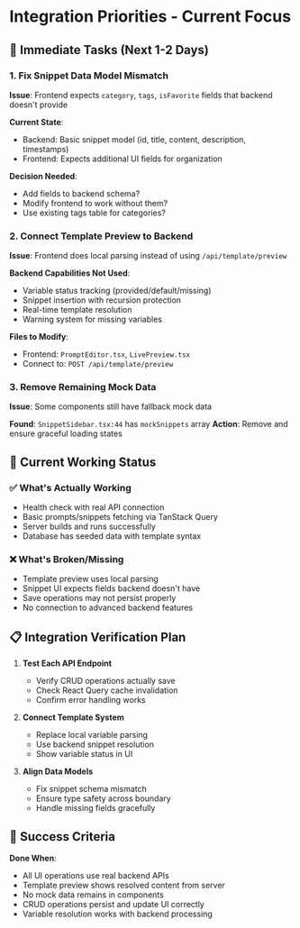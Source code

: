 # Integration Priorities - Current Focus

## 🎯 Immediate Tasks (Next 1-2 Days)

### 1. Fix Snippet Data Model Mismatch
**Issue**: Frontend expects `category`, `tags`, `isFavorite` fields that backend doesn't provide

**Current State**:
- Backend: Basic snippet model (id, title, content, description, timestamps)
- Frontend: Expects additional UI fields for organization

**Decision Needed**: 
- Add fields to backend schema? 
- Modify frontend to work without them?
- Use existing tags table for categories?

### 2. Connect Template Preview to Backend
**Issue**: Frontend does local parsing instead of using `/api/template/preview`

**Backend Capabilities Not Used**:
- Variable status tracking (provided/default/missing)
- Snippet insertion with recursion protection
- Real-time template resolution
- Warning system for missing variables

**Files to Modify**:
- Frontend: `PromptEditor.tsx`, `LivePreview.tsx`
- Connect to: `POST /api/template/preview`

### 3. Remove Remaining Mock Data
**Issue**: Some components still have fallback mock data

**Found**: `SnippetSidebar.tsx:44` has `mockSnippets` array
**Action**: Remove and ensure graceful loading states

## 🔄 Current Working Status

### ✅ What's Actually Working
- Health check with real API connection
- Basic prompts/snippets fetching via TanStack Query
- Server builds and runs successfully
- Database has seeded data with template syntax

### ❌ What's Broken/Missing
- Template preview uses local parsing
- Snippet UI expects fields backend doesn't have
- Save operations may not persist properly
- No connection to advanced backend features

## 📋 Integration Verification Plan

1. **Test Each API Endpoint**
   - Verify CRUD operations actually save
   - Check React Query cache invalidation
   - Confirm error handling works

2. **Connect Template System**
   - Replace local variable parsing
   - Use backend snippet resolution
   - Show variable status in UI

3. **Align Data Models**
   - Fix snippet schema mismatch
   - Ensure type safety across boundary
   - Handle missing fields gracefully

## 🎯 Success Criteria

**Done When**:
- All UI operations use real backend APIs
- Template preview shows resolved content from server
- No mock data remains in components
- CRUD operations persist and update UI correctly
- Variable resolution works with backend processing